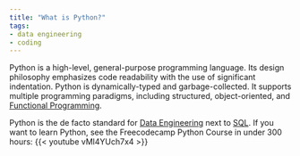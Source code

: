 ```yaml
---
title: "What is Python?"
tags:
- data engineering
- coding
---
```

Python is a high-level, general-purpose programming language. Its design philosophy emphasizes code readability with the use of significant indentation. Python is dynamically-typed and garbage-collected. It supports multiple programming paradigms, including structured, object-oriented, and [Functional Programming](term/functional%20programming.md).

Python is the de facto standard for [Data Engineering](term/data%20engineering.md) next to [SQL](term/sql.md). If you want to learn Python, see the Freecodecamp Python Course in under 300 hours:
{{< youtube vMl4YUch7x4 >}}

